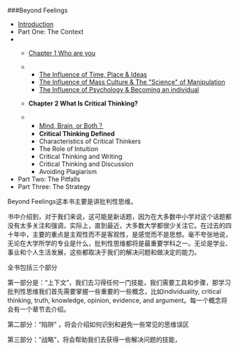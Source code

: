 ###Beyond Feelings

- [Introduction](https://mp.weixin.qq.com/s?__biz=MzA4OTY2NzAxMQ==&mid=2650406828&idx=2&sn=e96d3d0fc8d120949d542f1ebb375dec&scene=21#wechat_redirect)
- Part One: The Context
- - [Chapter 1 Who are you](https://mp.weixin.qq.com/s?__biz=MzA4OTY2NzAxMQ==&mid=2650406845&idx=1&sn=f28e53c58a5b13b2b4615f2cf8f97c45&scene=21#wechat_redirect)

  - - [The Influence of Time, Place & Ideas](https://mp.weixin.qq.com/s?__biz=MzA4OTY2NzAxMQ==&mid=2650406860&idx=1&sn=a45a2e5204109b5d16465e7de0a41233&scene=21#wechat_redirect)
    - [The Influence of Mass Culture & The "Science" of Manipulation](https://mp.weixin.qq.com/s?__biz=MzA4OTY2NzAxMQ==&mid=2650406879&idx=1&sn=f38671743f6cf2335d761137c8fbbfe5&scene=21#wechat_redirect)
    - [The Influence of Psychology & Becoming an individual ](https://mp.weixin.qq.com/s?__biz=MzA4OTY2NzAxMQ==&mid=2650406897&idx=1&sn=d25c3a25b68cff4270858ea064a15cdd&scene=21#wechat_redirect)

  - **Chapter 2 What Is Critical Thinking?**

  - - [Mind, Brain, or Both？](https://mp.weixin.qq.com/s/XHGlpUt6phMZfjq4xS2FUw)
    - **Critical Thinking Defined**
    - Characteristics of Critical Thinkers
    - The Role of Intuition
    - Critical Thinking and Writing
    - Critical Thinking and Discussion
    - Avoiding Plagiarism
- Part Two: The Pitfalls
- Part Three: The Strategy



Beyond Feelings这本书主要是讲批判性思维。



书中介绍到，对于我们来说，这可能是新话题，因为在大多数中小学对这个话题都没有太多关注和强调，实际上，直到最近，大多数大学都很少关注它。在过去的四十年中，主要的重点是主观性而不是客观性，是感觉而不是思想。毫不夸张地说，无论在大学所学的专业是什么，批判性思维都将是最重要学科之一。无论是学业、事业和个人生活发展，这些都取决于我们的解决问题和做决定的能力。



全书包括三个部分

第一部分是：“上下文”，我们去习得任何一门技能，我们需要工具和步骤，那学习批判性思维我们首先需要掌握一些重要的一些概念，比如individuality, critical thinking, truth, knowledge, opinion, evidence, and argument。每一个概念将会有一个章节去介绍。

第二部分：“陷阱” ，将会介绍如何识别和避免一些常见的思维误区

第三部分：“战略”，将会帮助我们去获得一些解决问题的技能，
